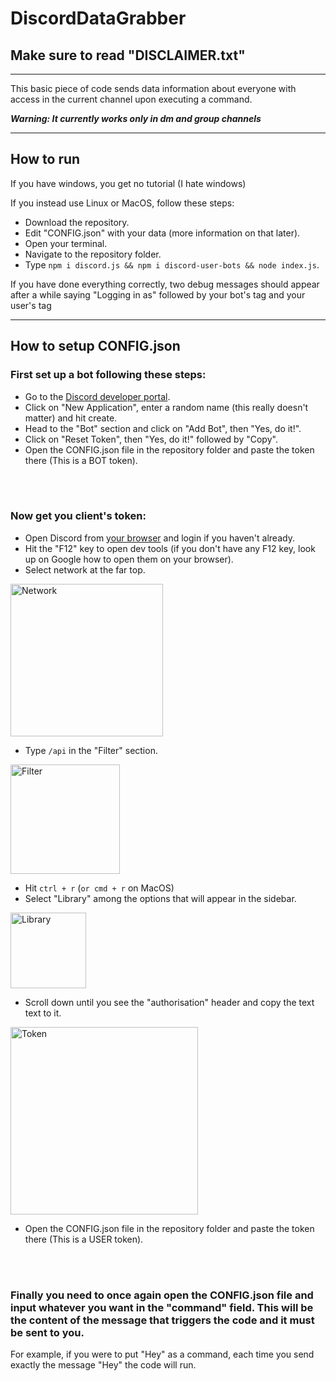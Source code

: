 # DiscordDataGrabber
## Make sure to read "DISCLAIMER.txt"
---
This basic piece of code sends data information about everyone with access in the current channel upon executing a command.

_**Warning: It currently works only in dm and group channels**_

---

## How to run

If you have windows, you get no tutorial (I hate windows)

If you instead use Linux or MacOS, follow these steps:

- Download the repository.
- Edit "CONFIG.json" with your data (more information on that later).
- Open your terminal.
- Navigate to the repository folder.
- Type `npm i discord.js && npm i discord-user-bots && node index.js`.

If you have done everything correctly, two debug messages should appear after a while saying "Logging in as" followed by your bot's tag and your user's tag

---

## How to setup CONFIG.json

### First set up a bot following these steps:

- Go to the [Discord developer portal](https://discord.com/developers/applications).
- Click on "New Application", enter a random name (this really doesn't matter) and hit create.
- Head to the "Bot" section and click on "Add Bot", then "Yes, do it!".
- Click on "Reset Token", then "Yes, do it!" followed by "Copy".
- Open the CONFIG.json file in the repository folder and paste the token there (This is a BOT token).

<br>
<br>

### Now get you client's token:

- Open Discord from [your browser](https://discord.com/channels/@me) and login if you haven't already.
- Hit the "F12" key to open dev tools (if you don't have any F12 key, look up on Google how to open them on your browser).
- Select network at the far top.
<img width="244" alt="Network" src="https://user-images.githubusercontent.com/77175659/175839716-b6d7d767-6e8e-45b2-b81c-ac36df760dbc.png">

- Type `/api` in the "Filter" section.
<img width="175" alt="Filter" src="https://user-images.githubusercontent.com/77175659/175839700-2fc0113c-741c-4b40-a16a-ca82dbe33040.png">

- Hit `ctrl + r` (`or cmd + r` on MacOS)
- Select "Library" among the options that will appear in the sidebar.
<img width="121" alt="Library" src="https://user-images.githubusercontent.com/77175659/175839723-404fab89-ed41-44a6-b5c8-f7569c6e91fc.png">

- Scroll down until you see the "authorisation" header and copy the text text to it.
<img width="300" alt="Token" src="https://user-images.githubusercontent.com/77175659/175839711-8b9ee071-ed50-43bd-bec2-d2f54d152dc2.png">

- Open the CONFIG.json file in the repository folder and paste the token there (This is a USER token).

<br>
<br>

### Finally you need to once again open the CONFIG.json file and input whatever you want in the "command" field. This will be the content of the message that triggers the code and it must be sent to you.

For example, if you were to put "Hey" as a command, each time you send exactly the message "Hey" the code will run.
